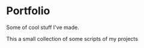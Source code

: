 # Portfolio
 Some of cool stuff I've made.
 
 This a small collection of some scripts of my projects
